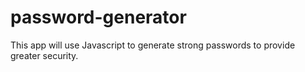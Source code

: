 # password-generator
This app will use Javascript to generate strong passwords to provide greater security.

